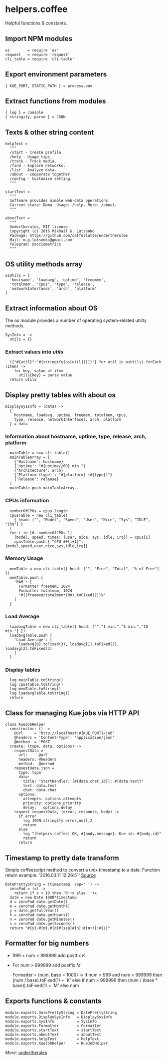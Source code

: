 helpers.coffee
==============

Helpful functions & constants.

## Import NPM modules

    os        = require 'os'
    request   = require 'request'
    cli_table = require 'cli-table'

## Export environment parameters

    { KUE_PORT, STATIC_PATH } = process.env

## Extract functions from modules

    { log } = console
    { stringify, parse } = JSON

## Texts & other string content

    helpText =
      """
      /start - Create profile.
      /help - Usage tips.
      /track - Track media.
      /find - Explore networks.
      /list - Analyze data.
      /about - cooperate together.
      /config - Customize setting.
      """

    startText =
      """
      Software provides nimble web-data operations.
      Current state: Demo. Usage: /help. More: /about.
      """

    aboutText =
      """
      Undertherules, MIT license
      Copyright (c) 2016 Mikhail G. Lutsenko
      Package: https://github.com/caffellatte/undertherules
      Mail: m.g.lutsenko@gmail.com
      Telegram: @sociometrics
      """

## OS utility methods array

    osUtils = [
      'hostname', 'loadavg', 'uptime', 'freemem',
      'totalmem', 'cpus', 'type', 'release',
      'networkInterfaces', 'arch', 'platform'
    ]

## Extract information about OS
The os module provides a number of operating system-related utility methods.

    SysInfo = ->
      utils = {}

### Extract values into *utils*

      ({"#{util}":"#{stringify(os[util]())}"} for util in osUtils).forEach (item) ->
        for key, value of item
          utils[key] = parse value
      return utils

## Display pretty tables with about os

    DisplaySysInfo = (data) ->
      {
        hostname, loadavg, uptime, freemem, totalmem, cpus,
        type, release, networkInterfaces, arch, platform
      } = data

### Information about hostname, uptime, type, release, arch, platform

      mainTable = new cli_table()
      mainTableArray = [
        {'Hostname': hostname}
        {'Uptime': "#{uptime//60} min."}
        {'Architecture': arch}
        {'Platform (type)': "#{platform} (#{type})"}
        {'Release': release}
      ]
      mainTable.push mainTableArray...

### CPUs information

      numberOfCPUs = cpus.length
      cpusTable = new cli_table(
        { head: ["", "Model", "Speed", "User", "Nice", "Sys", "IDLE", "IRQ"] }
      )
      for i in [0..numberOfCPUs-1]
        {model, speed, times: {user, nice, sys, idle, irq}} = cpus[i]
        cpusTable.push { "CPU ##{i+1}": [model,speed,user,nice,sys,idle,irq]}

### Memory Usage

      memTable = new cli_table({ head: ["", "Free", "Total", "% of Free"] })
      memTable.push {
        'RAM': [
          Formatter freemem, 1024
          Formatter totalmem, 1024
          "#{(freemem/totalmem*100).toFixed(2)}%"
        ]
      }

### Load Average

      loadavgTable = new cli_table({ head: ["","1 min.","5 min.","15 min."] })
      loadavgTable.push {
        'Load Average': [
          loadavg[0].toFixed(3), loadavg[1].toFixed(3), loadavg[2].toFixed(3)
        ]
      }

### Display tables

      log mainTable.toString()
      log cpusTable.toString()
      log memTable.toString()
      log loadavgTable.toString()
      return

## Class for managing Kue jobs via HTTP API

    class KueJobHelper
      constructor: () ->
        @url     = "http://localhost:#{KUE_PORT}/job"
        @headers = 'Content-Type': 'application/json'
        @method  = 'POST'
      create: (type, data, options) ->
        requestData =
          url:     @url
          headers: @headers
          method:  @method
        requestData.json =
          type: type
          data:
            title: "StartHandler. [#{data.chat.id}]: #{data.text}"
            text: data.text
            chat: data.chat
          options:
            attempts: options.attempts
            priority: options.priority
            delay:   options.delay
        request requestData, (error, response, body) ->
          if error
            log JSON.stringify error,null,2
            return
          else
            log "[helpers.coffee] OK, #{body.message}. Kue id: #{body.id}"
            return
          return

## Timestamp to pretty date transform
Simple coffeescript method to  convert a unix timestamp to  a date.
Function return example: '2016.03.11 12:26:51'
[Source](http://stackoverflow.com/questions/847185/)

    DatePrettyString = (timestamp, sep=' ') ->
      zeroPad = (x) ->
        return if x < 10 then '0'+x else ''+x
      date = new Date 1000*timestamp
      d = zeroPad date.getDate()
      m = zeroPad date.getMonth()
      y = date.getFullYear()
      h = zeroPad date.getHours()
      n = zeroPad date.getMinutes()
      s = zeroPad date.getSeconds()
      return "#{y}.#{m}.#{d}#{sep}#{h}:#{n++}:#{s}"

## Formatter for big numbers
* 999 < num < 999999 add postfix *K*
* For num > 999999 add postfix *M*

    Formatter = (num, base = 1000) ->
      if num > 999 and num < 999999 then (num / base).toFixed(1) + 'K'
      else if num > 999999 then (num / (base * base)).toFixed(1) + 'M'
      else num

## Exports functions & constants

    module.exports.DatePrettyString = DatePrettyString
    module.exports.DisplaySysInfo   = DisplaySysInfo
    module.exports.SysInfo          = SysInfo
    module.exports.Formatter        = Formatter
    module.exports.startText        = startText
    module.exports.aboutText        = aboutText
    module.exports.helpText         = helpText
    module.exports.KueJobHelper     = KueJobHelper

*More*: [undertherules](https://github.com/caffellatte/undertherules)
